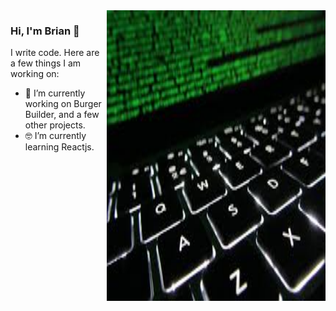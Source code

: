 <img align="right" src="https://github.com/briandcase/briandcase/blob/master/keyboard.jpg" alt="keyboard with lighting effects" width=350px height=465px/>

### Hi, I'm Brian 👋

I write code.  Here are a few things I am working on: 

- 📱  I’m currently working on Burger Builder, and a few other projects.
- 🤓 I’m currently learning Reactjs.
